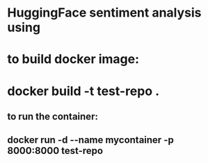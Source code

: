 # HuggingFace sentiment analysis using 
# to build docker image:
#    docker build -t test-repo .

## to run the container:
##   docker run -d --name mycontainer -p 8000:8000 test-repo